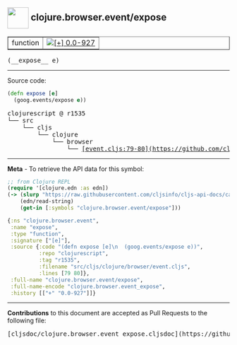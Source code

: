 ## <img width="48px" valign="middle" src="http://i.imgur.com/Hi20huC.png"> clojure.browser.event/expose

 <table border="1">
<tr>

<td>function</td>
<td><a href="https://github.com/cljsinfo/cljs-api-docs/tree/0.0-927"><img valign="middle" alt="[+] 0.0-927" src="https://img.shields.io/badge/+-0.0--927-lightgrey.svg"></a> </td>
</tr>
</table>

 <samp>
(__expose__ e)<br>
</samp>

---





Source code:

```clj
(defn expose [e]
  (goog.events/expose e))
```

 <pre>
clojurescript @ r1535
└── src
    └── cljs
        └── clojure
            └── browser
                └── <ins>[event.cljs:79-80](https://github.com/clojure/clojurescript/blob/r1535/src/cljs/clojure/browser/event.cljs#L79-L80)</ins>
</pre>


---

__Meta__ - To retrieve the API data for this symbol:

```clj
;; from Clojure REPL
(require '[clojure.edn :as edn])
(-> (slurp "https://raw.githubusercontent.com/cljsinfo/cljs-api-docs/catalog/cljs-api.edn")
    (edn/read-string)
    (get-in [:symbols "clojure.browser.event/expose"]))
```

```clj
{:ns "clojure.browser.event",
 :name "expose",
 :type "function",
 :signature ["[e]"],
 :source {:code "(defn expose [e]\n  (goog.events/expose e))",
          :repo "clojurescript",
          :tag "r1535",
          :filename "src/cljs/clojure/browser/event.cljs",
          :lines [79 80]},
 :full-name "clojure.browser.event/expose",
 :full-name-encode "clojure.browser.event_expose",
 :history [["+" "0.0-927"]]}

```

---

__Contributions__ to this document are accepted as Pull Requests to the following file:

 <pre>
[cljsdoc/clojure.browser.event_expose.cljsdoc](https://github.com/cljsinfo/cljs-api-docs/blob/master/cljsdoc/clojure.browser.event_expose.cljsdoc)
</pre>

